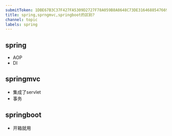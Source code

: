 ```yaml
---
submitToken: 1DBE67B3C37F427FA5309D2727F78A059B8A8648C73DE3164688547669CD078D
title: spring,sprngmvc,springboot的区别?
channel: topic
labels: spring
---
```


## spring

- AOP
- DI

## springmvc

- 集成了servlet
- 事务

## springboot

- 开箱就用